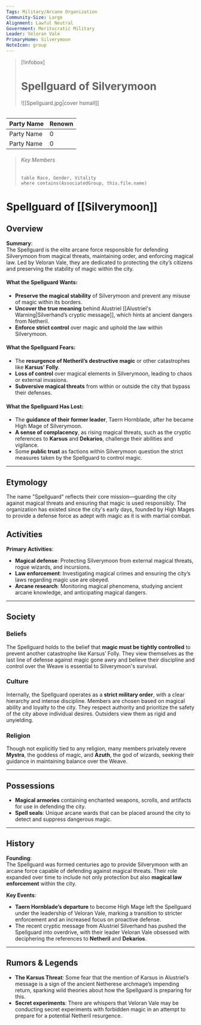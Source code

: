```yaml
---
Tags: Military/Arcane Organization
Community-Size: Large
Alignment: Lawful Neutral
Government: Meritocratic Military
Leader: Veloran Vale
PrimaryHome: Silverymoon
NoteIcon: group
---
```


> [!infobox]
> # Spellguard of Silverymoon
> ![[Spellguard.jpg|cover hsmall]]
> ######  
| Party Name | Renown |
|------------|--------|
| Party Name | 0      |
| Party Name | 0      |


> ###### Key Members
> ```dataview
> table Race, Gender, Vitality
> where contains(AssociatedGroup, this.file.name)

# Spellguard of [[Silverymoon]]
## Overview
**Summary**:  
The Spellguard is the elite arcane force responsible for defending Silverymoon from magical threats, maintaining order, and enforcing magical law. Led by Veloran Vale, they are dedicated to protecting the city’s citizens and preserving the stability of magic within the city.

#### What the Spellguard Wants:
- **Preserve the magical stability** of Silverymoon and prevent any misuse of magic within its borders.
- **Uncover the true meaning** behind Alustriel [[Alustriel's Warning|Silverhand’s cryptic message]], which hints at ancient dangers from Netheril.
- **Enforce strict control** over magic and uphold the law within Silverymoon.

#### What the Spellguard Fears:
- The **resurgence of Netheril’s destructive magic** or other catastrophes like **Karsus’ Folly**.
- **Loss of control** over magical elements in Silverymoon, leading to chaos or external invasions.
- **Subversive magical threats** from within or outside the city that bypass their defenses.

#### What the Spellguard Has Lost:
- The **guidance of their former leader**, Taern Hornblade, after he became High Mage of Silverymoon.
- **A sense of complacency**, as rising magical threats, such as the cryptic references to **Karsus** and **Dekarios**, challenge their abilities and vigilance.
- Some **public trust** as factions within Silverymoon question the strict measures taken by the Spellguard to control magic.

---

## Etymology
The name "Spellguard" reflects their core mission—guarding the city against magical threats and ensuring that magic is used responsibly. The organization has existed since the city's early days, founded by High Mages to provide a defense force as adept with magic as it is with martial combat.

## Activities
**Primary Activities**:
- **Magical defense**: Protecting Silverymoon from external magical threats, rogue wizards, and incursions.
- **Law enforcement**: Investigating magical crimes and ensuring the city’s laws regarding magic use are obeyed.
- **Arcane research**: Monitoring magical phenomena, studying ancient arcane knowledge, and anticipating magical dangers.

---

## Society
### Beliefs
The Spellguard holds to the belief that **magic must be tightly controlled** to prevent another catastrophe like Karsus’ Folly. They view themselves as the last line of defense against magic gone awry and believe their discipline and control over the Weave is essential to Silverymoon's survival.

### Culture
Internally, the Spellguard operates as a **strict military order**, with a clear hierarchy and intense discipline. Members are chosen based on magical ability and loyalty to the city. They respect authority and prioritize the safety of the city above individual desires. Outsiders view them as rigid and unyielding.

### Religion
Though not explicitly tied to any religion, many members privately revere **Mystra**, the goddess of magic, and **Azuth**, the god of wizards, seeking their guidance in maintaining balance over the Weave.

---

## Possessions
- **Magical armories** containing enchanted weapons, scrolls, and artifacts for use in defending the city.
- **Spell seals**: Unique arcane wards that can be placed around the city to detect and suppress dangerous magic.

---

## History
**Founding**:  
The Spellguard was formed centuries ago to provide Silverymoon with an arcane force capable of defending against magical threats. Their role expanded over time to include not only protection but also **magical law enforcement** within the city.

**Key Events**:
- **Taern Hornblade’s departure** to become High Mage left the Spellguard under the leadership of Veloran Vale, marking a transition to stricter enforcement and an increased focus on proactive defense.
- The recent cryptic message from Alustriel Silverhand has pushed the Spellguard into overdrive, with their leader Veloran Vale obsessed with deciphering the references to **Netheril** and **Dekarios**.

---

## Rumors & Legends
- **The Karsus Threat**: Some fear that the mention of Karsus in Alustriel’s message is a sign of the ancient Netherese archmage’s impending return, sparking wild theories about how the Spellguard is preparing for this.
- **Secret experiments**: There are whispers that Veloran Vale may be conducting secret experiments with forbidden magic in an attempt to prepare for a potential Netheril resurgence.

